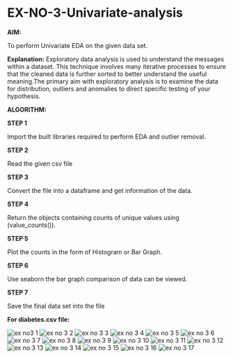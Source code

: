 # EX-NO-3-Univariate-analysis

**AIM:**

To perform Univariate EDA on the given data set.

**Explanation:**
Exploratory data analysis is used to understand the messages within a dataset. This technique
involves many iterative processes to ensure that the cleaned data is further sorted to better
understand the useful meaning.The primary aim with exploratory analysis is to examine the data for
distribution, outliers and anomalies to direct specific testing of your hypothesis.

**ALGORITHM:**

**STEP 1**

Import the built libraries required to perform EDA and outlier removal.

**STEP 2**

Read the given csv file

**STEP 3**

Convert the file into a dataframe and get information of the data.

**STEP 4**

Return the objects containing counts of unique values using (value_counts()).

**STEP 5**

Plot the counts in the form of Histogram or Bar Graph.

**STEP 6**

Use seaborn the bar graph comparison of data can be viewed.

**STEP 7**

Save the final data set into the file



**For diabetes.csv file:**


![ex no3 1](https://user-images.githubusercontent.com/95179990/228271946-dd675aab-4800-4bb6-9699-552437f09e87.png)
![ex no 3 2](https://user-images.githubusercontent.com/95179990/228272136-5319bd51-d4f9-4b83-915b-ffa993ea90d2.png)
![ex no 3 3](https://user-images.githubusercontent.com/95179990/228272195-01cea886-5356-4a32-9e4a-1dd44e65fe3c.png)
![ex no 3 4](https://user-images.githubusercontent.com/95179990/228272333-c1c61612-d01b-4c36-9515-a5333d9f8f17.png)
![ex no 3 5](https://user-images.githubusercontent.com/95179990/228272451-c37fa188-e190-4dd0-b310-6ec441d1303d.png)
![ex no 3 6](https://user-images.githubusercontent.com/95179990/228272621-10b2943e-c208-4336-8a13-93d1c7d96561.png)
![ex no 3 7](https://user-images.githubusercontent.com/95179990/228272683-b5072be7-5733-4149-b4fe-223411f32231.png)
![ex no 3 8](https://user-images.githubusercontent.com/95179990/228272789-6a0d06f7-3915-4760-8231-d1de1ba491f7.png)
![ex no 3 9](https://user-images.githubusercontent.com/95179990/228272831-6bcd202b-6529-4c21-bbc9-879eac745e5e.png)
![ex no 3 10](https://user-images.githubusercontent.com/95179990/228273019-daed3d8e-bd05-47c5-8b07-e51ec6e089e1.png)
![ex no 3 11](https://user-images.githubusercontent.com/95179990/228273115-ff78dda2-474c-4916-89a3-3597db716ef6.png)
![ex no 3 12](https://user-images.githubusercontent.com/95179990/228273207-53d21f7f-3ba0-401b-948b-1656eeb98e89.png)
![ex no 3 13](https://user-images.githubusercontent.com/95179990/228273354-631af549-1e5a-4ff7-8261-4287e8f10e8f.png)
![ex no 3 14](https://user-images.githubusercontent.com/95179990/228273490-aa1a50be-7695-4fdb-8bbc-d715d498655e.png)
![ex no 3 15](https://user-images.githubusercontent.com/95179990/228273675-8cf4b6a9-9429-4959-a1db-4a3f830996e4.png)
![ex no 3 16](https://user-images.githubusercontent.com/95179990/228273746-9111ada1-a786-4b6d-ae96-1e90c4d89f81.png)
![ex no 3 17](https://user-images.githubusercontent.com/95179990/228273798-2ce54fe0-7255-4b74-9b9d-a9d3fd0816c0.png)

